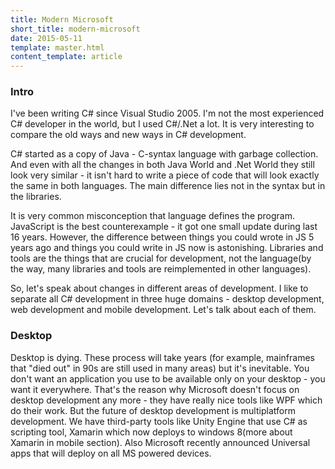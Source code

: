 ```yaml
---
title: Modern Microsoft
short_title: modern-microsoft
date: 2015-05-11
template: master.html
content_template: article
---
```


### Intro

I've been writing C# since Visual Studio 2005. I'm not the most experienced C# developer in the world, but I used C#/.Net a lot. It is very
interesting to compare the old ways and new ways in C# development. 

C# started as a copy of Java - C-syntax language with garbage collection. And even with all the changes in both Java World and .Net World they still look very
similar - it isn't hard to write a piece of code that will look exactly the same in both languages. The main difference lies not in the syntax but in the libraries.

It is very common misconception that language defines the program. JavaScript is the best counterexample - it got one small update during last 16 years. However,
the difference between things you could wrote in JS 5 years ago and things you could write in JS now is astonishing. Libraries and tools are the things that are crucial
for development, not the language(by the way, many libraries and tools are reimplemented in other languages). 

So, let's speak about changes in different areas of development. I like to separate all C# development in three huge domains - desktop development, web development 
and mobile development. Let's talk about each of them.

### Desktop

Desktop is dying. These process will take years (for example, mainframes that "died out" in 90s are still used in many areas) but it's inevitable. You don't want an 
application you use to be available only on your desktop - you want it everywhere. That's the reason why Microsoft doesn't focus on desktop development any more - they have
really nice tools like WPF which do their work. But the future of desktop development is multiplatform development. We have third-party tools like Unity Engine that use C#
as scripting tool, Xamarin which now deploys to windows 8(more about Xamarin in mobile section). Also Microsoft recently announced Universal apps that will deploy on all
MS powered devices. 